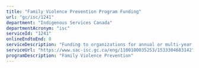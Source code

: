 ```yaml
---
title: "Family Violence Prevention Program Funding"
url: "gc/isc/1241"
department: "Indigenous Services Canada"
departmentAcronym: "isc"
serviceId: "1241"
onlineEndtoEnd: 0
serviceDescription: "Funding to organizations for annual or multi-year community-driven prevention projects such as public awareness campaigns, conferences, workshops, stress and anger management seminars, support groups, and community needs assessments on and off reserve"
serviceUrl: "https://www.sac-isc.gc.ca/eng/1100100035253/1533304683142"
programDescription: "Family Violence Prevention"
---
```

